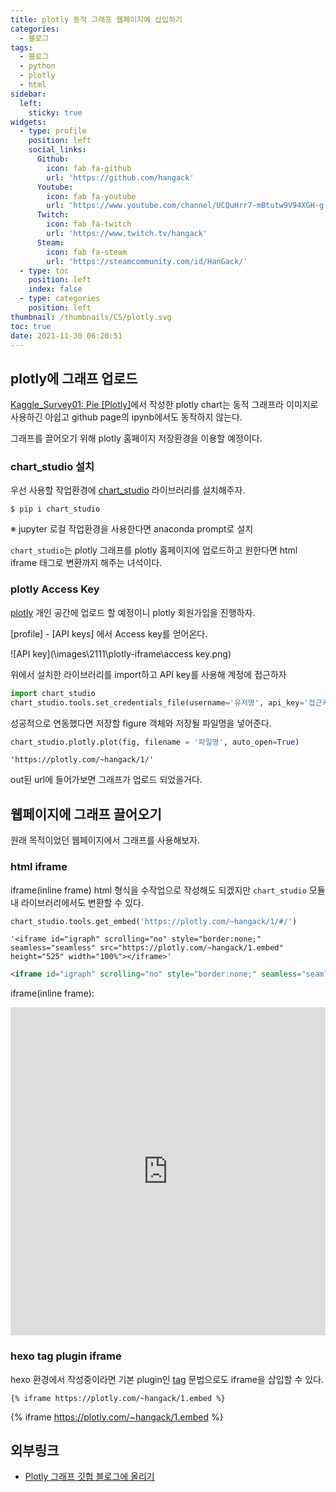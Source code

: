 ```yaml
---
title: plotly 동적 그래프 웹페이지에 삽입하기
categories:
  - 블로그
tags: 
  - 블로그
  - python
  - plotly
  - html
sidebar:
  left:
    sticky: true
widgets:
  - type: profile
    position: left
    social_links:
      Github:
        icon: fab fa-github
        url: 'https://github.com/hangack'
      Youtube:
        icon: fab fa-youtube
        url: 'https://www.youtube.com/channel/UCQuHrr7-mBtutw9V94XGH-g'
      Twitch:
        icon: fab fa-twitch
        url: 'https://www.twitch.tv/hangack'
      Steam:
        icon: fab fa-steam
        url: 'https://steamcommunity.com/id/HanGack/'
  - type: toc
    position: left
    index: false
  - type: categories
    position: left
thumbnail: /thumbnails/CS/plotly.svg
toc: true
date: 2021-11-30 06:20:51
---
```

  

## plotly에 그래프 업로드

[Kaggle_Survey01: Pie [Plotly]](https://hangack.github.io/2021/12/02/Codding/Python/kaggle_survey/kaggle-survey01/)에서 작성한 plotly chart는 동적 그래프라 이미지로 사용하긴 아쉽고 github page의 ipynb에서도 동작하지 않는다.

그래프를 끌어오기 위해 plotly 홈페이지 저장환경을 이용할 예정이다.


### chart_studio 설치

우선 사용할 작업환경에 [chart_studio](https://plotly.com/python/getting-started-with-chart-studio/) 라이브러리를 설치해주자.

```shell
$ pip i chart_studio
```

※ jupyter 로컬 작업환경을 사용한다면 anaconda prompt로 설치


`chart_studio`는 plotly 그래프를 plotly 홈페이지에 업로드하고 원한다면 html iframe 태그로 변환까지 해주는 녀석이다.

### plotly Access Key

[plotly](https://chart-studio.plotly.com/feed/#/) 개인 공간에 업로드 할 예정이니 plotly 회원가입을 진행하자.

[profile] - [API keys] 에서 Access key를 얻어온다.

![API key](\images\2111\plotly-iframe\access key.png)


위에서 설치한 라이브러리를 import하고 API key를 사용해 계정에 접근하자

```python
import chart_studio
chart_studio.tools.set_credentials_file(username='유저명', api_key='접근키')
```


성공적으로 연동했다면 저장할 figure 객체와 저장될 파일명을 넣어준다.

```python
chart_studio.plotly.plot(fig, filename = '파일명', auto_open=True)
```
    'https://plotly.com/~hangack/1/'

out된 url에 들어가보면 그래프가 업로드 되었을거다.


## 웹페이지에 그래프 끌어오기

원래 목적이었던 웹페이지에서 그래프를 사용해보자.


### html iframe

iframe(inline frame) html 형식을 수작업으로 작성해도 되겠지만 `chart_studio` 모듈 내 라이브러리에서도 변환할 수 있다.

```python
chart_studio.tools.get_embed('https://plotly.com/~hangack/1/#/')
```
    '<iframe id="igraph" scrolling="no" style="border:none;" seamless="seamless" src="https://plotly.com/~hangack/1.embed" height="525" width="100%"></iframe>'


```html
<iframe id="igraph" scrolling="no" style="border:none;" seamless="seamless" src="https://plotly.com/~hangack/1.embed" height="525" width="100%"></iframe>
```

iframe(inline frame): 

<iframe id="igraph" scrolling="no" style="border:none;" seamless="seamless" src="https://plotly.com/~hangack/1.embed" height="525" width="100%"></iframe>


### hexo tag plugin iframe

hexo 환경에서 작성중이라면 기본 plugin인 [tag](https://hexo.io/ko/docs/tag-plugins.html) 문법으로도 iframe을 삽입할 수 있다.

```
{% iframe https://plotly.com/~hangack/1.embed %}
```

{% iframe https://plotly.com/~hangack/1.embed %}



## 외부링크
- [Plotly 그래프 깃헙 블로그에 올리기](https://dschloe.github.io/python/python_edu/03_datavisualisation/ch_plotly_html/)